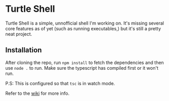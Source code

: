 # Turtle Shell
Turtle Shell is a simple, unnofficial shell I'm working on. It's missing several core features as of yet (such as running executables,) but it's still a pretty neat project.
## Installation
After cloning the repo, run `npm install` to fetch the dependencies and then use `node .` to run. Make sure the typescript has compiled first or it won't run.

P.S: This is configured so that `tsc` is in watch mode.

Refer to the [wiki](https://github.com/Perodactyl/Turtleshell/wiki) for more info.
